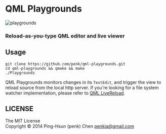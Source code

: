 QML Playgrounds
===============

![playgrounds](http://i.imgur.com/KbtPgS.png)

### Reload-as-you-type QML editor and live viewer 

## Usage 

    git clone https://github.com/penk/qml-playgrounds.git
    cd qml-playgrounds && qmake && make 
    ./Playgrounds

QML Playgrounds monitors changes in its `TextEdit`, and trigger the view to reload source from the local http server. If you're looking for a file system watcher implementation, please refer to [QML LiveReload](https://github.com/penk/qml-playgrounds). 

## LICENSE 

The MIT License  
Copyright © 2014 Ping-Hsun (penk) Chen <penkia@gmail.com>
